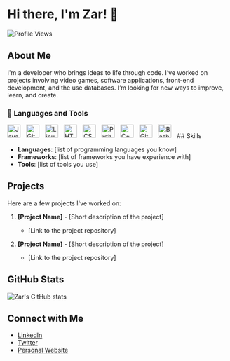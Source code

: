 # Hi there, I'm Zar! 👋

![Profile Views](https://komarev.com/ghpvc/?username=zar4488&color=blue)

## About Me

I'm a developer who brings ideas to life through code. I’ve worked on projects involving video games, software applications, front-end development, and the use databases. I’m looking for new ways to improve, learn, and create. 

### 🧰 Languages and Tools

<img align="left" alt="Java" width="30px" style="padding-right:10px;" src="https://cdn.jsdelivr.net/gh/devicons/devicon/icons/java/java-original.svg"/>
<img align="left" alt="Git" width="30px" style="padding-right:10px;" src="https://cdn.jsdelivr.net/gh/devicons/devicon/icons/git/git-original.svg" />
<img align="left" alt="Linux" width="30px" style="padding-right:10px;" src="https://cdn.jsdelivr.net/gh/devicons/devicon/icons/linux/linux-original.svg" />
<img align="left" alt="HTML" width="30px" style="padding-right:10px;" src="https://cdn.jsdelivr.net/gh/devicons/devicon/icons/html5/html5-plain.svg" />
<img align="left" alt="CSS" width="30px" style="padding-right:10px;" src="https://cdn.jsdelivr.net/gh/devicons/devicon/icons/css3/css3-plain.svg" />
<img align="left" alt="Python" width="30px" style="padding-right:10px;" src="https://cdn.jsdelivr.net/gh/devicons/devicon@latest/icons/python/python-original.svg" />
<img align="left" alt="C++" width="30px" style="padding-right:10px;" src="https://cdn.jsdelivr.net/gh/devicons/devicon@latest/icons/cplusplus/cplusplus-original.svg" />
<img align="left" alt="GitHub" width="30px" style="padding-right:10px;" src="https://cdn.jsdelivr.net/gh/devicons/devicon@latest/icons/github/github-original-wordmark.svg" />
<img align="left" alt="Bash" width="30px" style="padding-right:10px;" src="https://cdn.jsdelivr.net/gh/devicons/devicon@latest/icons/bash/bash-plain.svg" />
<br/>
## Skills

- **Languages**: [list of programming languages you know]
- **Frameworks**: [list of frameworks you have experience with]
- **Tools**: [list of tools you use]

## Projects

Here are a few projects I've worked on:

1. **[Project Name]** - [Short description of the project]
   - [Link to the project repository]

2. **[Project Name]** - [Short description of the project]
   - [Link to the project repository]

## GitHub Stats

![Zar's GitHub stats](https://github-readme-stats.vercel.app/api?username=zar4488&show_icons=true&theme=radical)

## Connect with Me

- [LinkedIn](your-linkedin-profile)
- [Twitter](your-twitter-profile)
- [Personal Website](your-website)

<!---
zar4488/zar4488 is a ✨ special ✨ repository because its `README.md` (this file) appears on your GitHub profile.
You can click the Preview link to take a look at your changes.
--->
